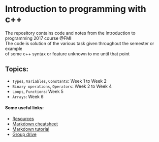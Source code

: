 # Introduction to programming with c++
The repository contains code and notes from the Introduction to programming 2017 course @FMI  
The code is solution of the various task given throughout the semester or example  
of some c++ syntax or feature unknown to me until that point
## Topics:
  * `Types`, `Variables`, `Constants`: Week 1 to Week 2
  * `Binary operations`, `Operators`: Week 2 to Week 4
  * `Loops`, `Functions`: Week 5
  * `Arrays`: Week 6  
#### Some useful links:
* [Resources](https://learn.fmi.uni-sofia.bg/course/view.php?id=3700)  
* [Markdown cheatsheet](https://github.com/adam-p/markdown-here/wiki/Markdown-Cheatsheet)  
* [Markdown tutorial](https://www.markdowntutorial.com/)  
* [Group drive](https://drive.google.com/open?id=0B9rx-8vumi-GVjUwbWU3WUVuQjQ)
